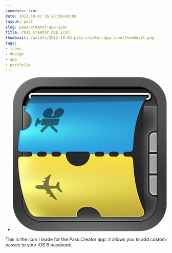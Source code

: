 ```yaml
---
comments: true
date: 2012-10-02 16:26:38+00:00
layout: post
slug: pass-creator-app-icon
title: Pass Creator App Icon
thumbnail: /assets/2012-10-02-pass-creator-app-icon/thumbnail.png
tags:
- icons
- design
- app
- portfolio
---
```


  * ![](/assets/2012-10-02-pass-creator-app-icon/iTunesArtwork.png)

This is the icon I made for the Pass Creator app: it allows you to add custom passes to your iOS 6 passbook.
